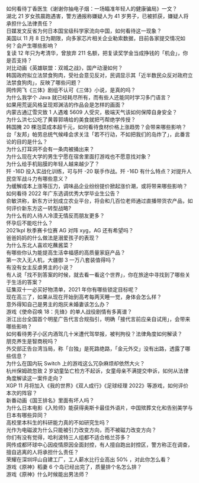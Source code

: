 如何看待丁香医生《谢谢你抽电子烟：一场瞄准年轻人的健康骗局》一文？  
湖北 21 岁女孩晨跑遇害，警方通报称嫌疑人为 41 岁男子，已被抓获，嫌疑人将承担什么法律责任？  
日媒发文反省为何日本国宝级科学家流向中国，如何看待这一现象？  
美国以 11 月 8 日为期限，向多家芯片相关企业勒索数据，目前各家提交情况如何？会产生哪些影响？  
复读 12 年只为考清华，曾放弃 211 名额，把复读奖学金当成挣钱的「机会」，你是否支持？  
对比动画《英雄联盟：双城之战》，国产动漫如何？  
韩国政府拟立法禁食狗肉，受社会意见反对，民调显示其「近半数民众反对政府立法禁食狗肉」，反映了哪些问题？  
网传网飞《三体》剧组不认可《三体》小说，是真的吗？  
为什么我学个 Java 就已经耗尽所有，而有些人还能同时学习多门语言？  
如果用荒诞风格呈现郑渊洁的作品会是怎样的画面？  
内蒙古通辽雪灾致 1 人遇难 5609 人受灾，极端天气该如何保障自身安全？  
为什么洪七公吃了黄蓉郭靖给的美食就把丐帮绝学传授？  
韩国腌 20 棵泡菜成本超千元，如何看待食材价格上涨趋势？会带来哪些影响？  
台「友邦」帕劳总统气候峰会求关注「若不行动，不如把我们的岛炸了」，此番言论的目的是什么？  
为什么打耳洞不会有一条肉被捅出来？  
为什么现在大学的男生宁愿在宿舍里面打游戏也不愿意找对象？  
为什么给手机贴膜的年轻人越来越少了？  
歼 -16D 投入实战化训练，可与歼 -20 联手作战。歼 -16D 有什么特点？对提升人民空军战斗力有哪些意义？  
为缓解成本上涨等压力，调味品企业纷纷提价掀起涨价潮，或将带来哪些影响？  
如何看待 2022 年广东选调优秀大学毕业生公告？  
俞敏洪称，新东方计划成立农业平台，将会和几百位老师通过直播带货农产品，如何评价新东方这一转型战略?  
为什么有的人待人冷漠无情反而朋友更多？  
怀孕后不能吃什么？  
2021kpl 秋季赛卡位赛 AG 对阵 xyg，AG 还有希望吗？  
爸爸妈妈的什么做法是溺爱孩子的表现？  
为什么东北人喜欢吃蘸酱菜？  
有哪些你认为能提高生活幸福感的高质量家庭产品？  
第一次入无人机，大疆御 3 一万八套装值得吗？  
有没有女主反虐男主的小说？  
有人说「找不到答案的时候，就去看一看这个世界」，你在旅途中寻找到了哪些关于生活的答案？  
征集双十一必买好物清单，2021 年你有哪些锁定目标呢？  
现在高三了，如果从现在开始到高考每两天睡一觉，身体会怎么样？  
意外得知自己是男主的炮灰未婚妻该怎么办？  
游戏《使命召唤 18：先锋》的单人战役剧情有多离谱？  
浙江出台全国首个明星广告代言合规指引，明确「接代言前应亲自试用」，会带来哪些影响？  
如何看待男子小区内酒驾几十米遭代驾举报，被判拘役？法律角度如何解读？  
朋克养生是智商税吗？  
外交部正告台湾当局，称「台独」是死路绝路，「金元外交」没有出路，透露了哪些信息？  
为什么在国内玩 Switch 上的游戏这么冗杂麻烦却依然大火？  
杭州保姆疏忽致 2 岁幼童坠亡检方不起诉，女童母亲不满提交申诉，如何从法律角度解读这一案件走向？  
XGP 11 月将加入《我的世界》《双人成行》《足球经理 2022》等游戏，如何评价本次的阵容？  
新番动画《国王排名》里面有坏人吗？  
为什么日本电影《入殓师》能获得奥斯卡最佳外语片，中国殡葬文化和告别美学与日本有哪些异同？  
高校里本科生的科研能力真的不如研究生吗？  
光作为电磁波为什么只能被引力改变方向，而不被磁力改变方向？  
你们有没有觉得，哈利波特三人组都不适合格兰芬多？  
网传成都环球中心因疫情原因全面封控，有人擅自跑出封控区，警方称正在调查，擅自逃离的人将承担什么责任？  
荣耀在深圳坪山自建工厂，工人薪水比行业高出 50% ，对此你怎么看？  
游戏《原神》稻妻 6 个岛已经出完了，质量排个名怎么排？  
游戏《原神》什么时候能出男法师？  
